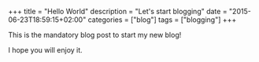 +++
title = "Hello World"
description = "Let's start blogging"
date = "2015-06-23T18:59:15+02:00"
categories = ["blog"]
tags = ["blogging"]
+++

This is the mandatory blog post to start my new blog!

I hope you will enjoy it.
